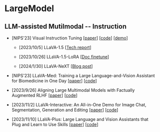 # LargeModel

## LLM-assisted Mutilmodal -- Instruction
- [NIPS'23] Visual Instruction Tuning [[paper](https://arxiv.org/abs/2304.08485)] [[code](https://github.com/haotian-liu/LLaVA)] [[demo](https://llava.hliu.cc/)]
    
    - [2023/10/5] LLaVA-1.5 [[Tech report](https://arxiv.org/abs/2310.03744)]

    - [2023/10/26] LLaVA-1.5-LoRA [[Doc finetune](https://github.com/haotian-liu/LLaVA/blob/main/docs/Finetune_Custom_Data.md)]

    - [2024/1/30] LLaVA-NeXT [[Blog post](https://llava-vl.github.io/blog/2024-01-30-llava-next/)]

- [NIPS'23] LLaVA-Med: Training a Large Language-and-Vision Assistant for Biomedicine in One Day [[paper](https://arxiv.org/abs/2306.00890)] [[code](https://github.com/microsoft/LLaVA-Med)]

- [2023/9/26] Aligning Large Multimodal Models with Factually Augmented RLHF [[paper](https://arxiv.org/abs/2309.14525)] [[code](https://github.com/llava-rlhf/LLaVA-RLHF)]

- [2023/11/2] LLaVA-Interactive: An All-in-One Demo for Image Chat, Segmentation, Generation and Editing [[paper](https://arxiv.org/abs/2311.00571)] [[code](https://github.com/LLaVA-VL/LLaVA-Interactive-Demo)]

- [2023/11/10] LLaVA-Plus: Large Language and Vision Assistants that Plug and Learn to Use Skills [[paper](https://arxiv.org/abs/2311.05437)] [[code](https://github.com/LLaVA-VL/LLaVA-Plus-Codebase)]
